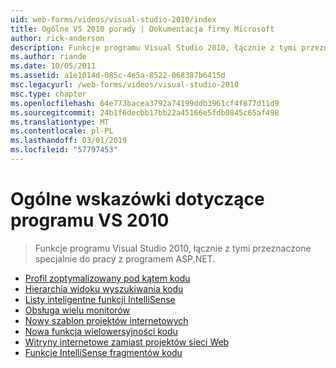 ```yaml
---
uid: web-forms/videos/visual-studio-2010/index
title: Ogólne VS 2010 porady | Dokumentacja firmy Microsoft
author: rick-anderson
description: Funkcje programu Visual Studio 2010, łącznie z tymi przeznaczone specjalnie do pracy z programem ASP.NET.
ms.author: riande
ms.date: 10/05/2011
ms.assetid: a1e1014d-085c-4e5a-8522-068387b6415d
msc.legacyurl: /web-forms/videos/visual-studio-2010
msc.type: chapter
ms.openlocfilehash: 64e773bacea3792a74199ddb3961cf4f877d11d9
ms.sourcegitcommit: 24b1f6decbb17bb22a45166e5fdb0845c65af498
ms.translationtype: MT
ms.contentlocale: pl-PL
ms.lasthandoff: 03/01/2019
ms.locfileid: "57797453"
---
```

<a name="general-vs-2010-tips"></a>Ogólne wskazówki dotyczące programu VS 2010
====================
> Funkcje programu Visual Studio 2010, łącznie z tymi przeznaczone specjalnie do pracy z programem ASP.NET.


- [Profil zoptymalizowany pod kątem kodu](visual-studio-2010-quick-hit-code-optimized-profile.md)
- [Hierarchia widoku wyszukiwania kodu](visual-studio-2010-quick-hit-code-search-view-hierarchy.md)
- [Listy inteligentne funkcji IntelliSense](visual-studio-2010-quick-hit-intellisense-smart-lists.md)
- [Obsługa wielu monitorów](visual-studio-2010-quick-hit-multi-monitor-support.md)
- [Nowy szablon projektów internetowych](visual-studio-2010-quick-hit-new-web-project-template.md)
- [Nowa funkcja wielowersyjności kodu](visual-studio-2010-quick-hit-new-multi-targeting.md)
- [Witryny internetowe zamiast projektów sieci Web](visual-studio-2010-quick-hit-websites-instead-of-web-projects.md)
- [Funkcje IntelliSense fragmentów kodu](visual-studio-2010-quick-hit-snippets-intellisense.md)
